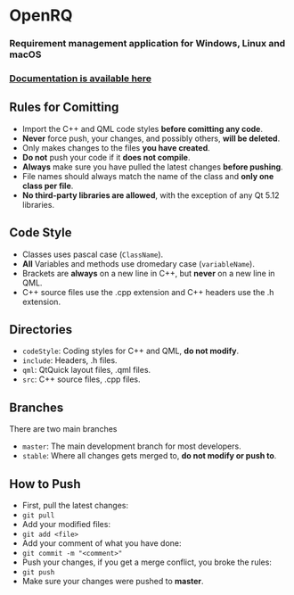 # OpenRQ
### Requirement management application for Windows, Linux and macOS
### [Documentation is available here](https://kraxarn.github.io/OpenRQdoc)

## Rules for Comitting
* Import the C++ and QML code styles **before comitting any code**.
* **Never** force push, your changes, and possibly others, **will be deleted**.
* Only makes changes to the files **you have created**.
* **Do not** push your code if it **does not compile**.
* **Always** make sure you have pulled the latest changes **before pushing**.
* File names should always match the name of the class and **only one class per file**.
* **No third-party libraries are allowed**, with the exception of any Qt 5.12 libraries.

## Code Style
* Classes uses pascal case (`ClassName`).
* **All** Variables and methods use dromedary case (`variableName`).
* Brackets are **always** on a new line in C++, but **never** on a new line in QML.
* C++ source files use the .cpp extension and C++ headers use the .h extension.

## Directories
* `codeStyle`: Coding styles for C++ and QML, **do not modify**.
* `include`: Headers, .h files.
* `qml`: QtQuick layout files, .qml files.
* `src`: C++ source files, .cpp files.

## Branches
There are two main branches
* `master`: The main development branch for most developers.
* `stable`: Where all changes gets merged to, **do not modify or push to**.

## How to Push
* First, pull the latest changes:
* `git pull`
* Add your modified files:
* `git add <file>`
* Add your comment of what you have done:
* `git commit -m "<comment>"`
* Push your changes, if you get a merge conflict, you broke the rules:
* `git push`
* Make sure your changes were pushed to **master**.